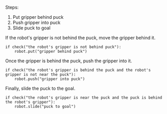 

Steps:
1. Put gripper behind puck
2. Push gripper into puck
3. Slide puck to goal

If the robot's gripper is not behind the puck, move the gripper behind it.

```
if check("the robot's gripper is not behind puck"):
    robot.put("gripper behind puck")
```

Once the gripper is behind the puck, push the gripper into it.

```
if check("the robot's gripper is behind the puck and the robot's gripper is not near the puck"):
    robot.push("gripper into puck")
```

Finally, slide the puck to the goal.

```
if check("the robot's gripper is near the puck and the puck is behind the robot's gripper"):
    robot.slide("puck to goal")
```